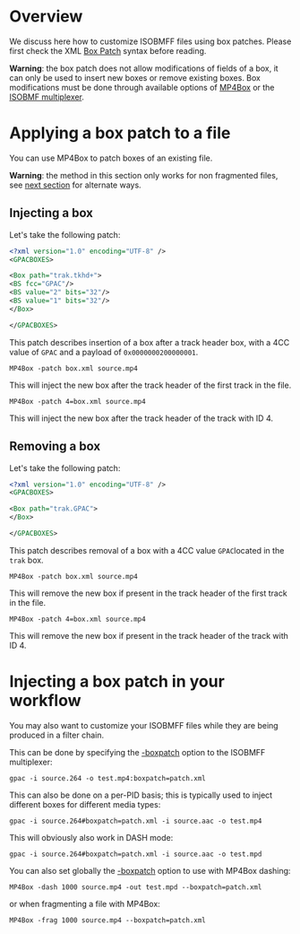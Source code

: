 # Overview

We discuss here how to customize ISOBMFF files using box patches.  Please first check the XML [Box Patch](BoxPatch) syntax before reading.

__Warning__: the box patch does not allow modifications of fields of a box, it can only be used to insert new boxes or  remove existing boxes. Box modifications must be done through available options of [MP4Box](MP4Box-Introduction) or the [ISOBMF multiplexer](mp4mx).


# Applying a box patch to a file

You can use MP4Box to patch boxes of an existing file.

__Warning__: the method in this section only works for non fragmented files, see [next section](#injecting-a-box-patch-in-your-workflow) for alternate ways.

## Injecting a box

Let's take the following patch:
```xml
<?xml version="1.0" encoding="UTF-8" />
<GPACBOXES>

<Box path="trak.tkhd+">
<BS fcc="GPAC"/>
<BS value="2" bits="32"/>
<BS value="1" bits="32"/>
</Box>

</GPACBOXES>
```

This patch describes insertion of a box after a track header box, with a 4CC value of `GPAC` and a payload of `0x0000000200000001`.

```
MP4Box -patch box.xml source.mp4
```
This will inject the new box after the track header of the first track in the file.

```
MP4Box -patch 4=box.xml source.mp4
```
This will inject the new box after the track header of the track with ID 4.


## Removing a box

Let's take the following patch:
```xml
<?xml version="1.0" encoding="UTF-8" />
<GPACBOXES>

<Box path="trak.GPAC">
</Box>

</GPACBOXES>
```

This patch describes removal of a box with a 4CC value `GPAC`located in the `trak` box.
```
MP4Box -patch box.xml source.mp4
```
This will remove the new box if present in the track header of the first track in the file.

```
MP4Box -patch 4=box.xml source.mp4
```
This will remove the new box if present in the track header of the track with ID 4.



# Injecting a box patch in your workflow

You may also want to customize your ISOBMFF files while they are being produced in a filter chain. 

This can be done by specifying the [-boxpatch](mp4mx#boxpatch) option to the ISOBMFF multiplexer:

```
gpac -i source.264 -o test.mp4:boxpatch=patch.xml
```

This can  also be done on a per-PID basis; this is typically used to inject different boxes for different media types:

```
gpac -i source.264#boxpatch=patch.xml -i source.aac -o test.mp4
```

This will obviously also work in DASH mode:

```
gpac -i source.264#boxpatch=patch.xml -i source.aac -o test.mpd
```

You can also set globally the [-boxpatch](mp4mx#boxpatch) option to use with MP4Box dashing:
```
MP4Box -dash 1000 source.mp4 -out test.mpd --boxpatch=patch.xml
```

or when fragmenting a file with MP4Box:

```
MP4Box -frag 1000 source.mp4 --boxpatch=patch.xml
```
